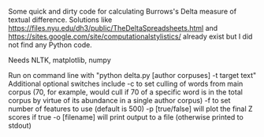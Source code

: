 Some quick and dirty code for calculating Burrows's Delta measure of textual difference. Solutions like  https://files.nyu.edu/dh3/public/TheDeltaSpreadsheets.html and https://sites.google.com/site/computationalstylistics/
already exist but I did not find any Python code.

Needs NLTK, matplotlib, numpy

Run on command line with "python delta.py [author corpuses] -t target text"
Additional optional switches include 
-c to set culling of words from main corpus (70, for example, would cull if 70 of a specific word is in the total corpus by virtue of its abundance in a single author corpus)
-f to set number of features to use (default is 500)
-p [true/false] will plot the final Z scores if true
-o [filename] will print output to a file (otherwise printed to stdout)

